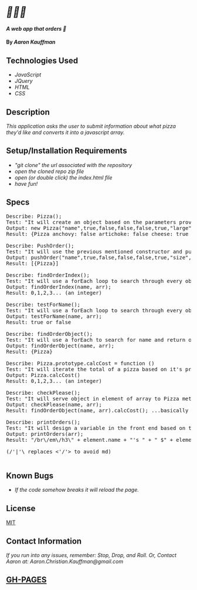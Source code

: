 # _🍕🍕🍕_

#### _A web app that orders 🍕_

#### By _**Aaron Kauffman**_

## Technologies Used

* _JavaScript_
* _JQuery_
* _HTML_
* _CSS_

## Description

_This application asks the user to submit information about what pizza they'd like and converts it into a javascript array._

## Setup/Installation Requirements

* _"git clone" the url associated with the repository_
* _open the cloned repo zip file_
* _open (or double click) the index.html file_
* _have fun!_

## Specs
<pre>
Describe: Pizza();
Test: "It will create an object based on the parameters provided."
Output: new Pizza("name",true,false,false,false,true,"large");
Result: {Pizza anchovy: false artichoke: false cheese: true name: "name" pepperoni: false pineapple: true size: "large"}

Describe: PushOrder();
Test: "It will use the previous mentioned constructor and push a Pizza object to a global array."
Output: pushOrder("name",true,false,false,false,true,"size",arr);
Result: [{Pizza}]

Describe: findOrderIndex();
Test: "It will use a forEach loop to search through every object's key: 'name' and return the index where it is located."
Output: findOrderIndex(name, arr);
Result: 0,1,2,3... (an integer)

Describe: testForName();
Test: "It will use a forEach loop to search through every object's key: 'name' and will return a boolean."
Output: testForName(name, arr);
Result: true or false

Describe: findOrderObject();
Test: "It will use a forEach to search for name and return object to be served to method calcCost()."
Output: findOrderObject(name, arr);
Result: {Pizza}

Describe: Pizza.prototype.calcCost = function ()
Test: "It will iterate the total of a pizza based on it's properties using both a case switch or if and else statements."
Output: Pizza.calcCost()
Result: 0,1,2,3... (an integer)

Describe: checkPlease();
Test: "It will serve object in element of array to Pizza method calcCost()."
Output: checkPlease(name, arr);
Result: findOrderObject(name, arr).calcCost(); ...basically call the other function so the return would also be an integer.

Describe: printOrders();
Test: "It will design a variable in the front end based on the current list of orders to append to the DOM."
Output: printOrders(arr);
Result: "/br\/em\/h3\" + element.name + "'s " + " $" + element.total + " " +element.size + " pizza " + "/|h3\" + "cheese: " + element.cheese + "/br\" + "/|h3\" + "pepperoni: " + element.pepperoni + "/br\" + "/|h3\" + "artichoke: " + element.artichoke + "/br\" + "/|h3\" + "anchovy: " + element.anchovy + "/br\" + "/|h3\" + "pineapple: " + element.pineapple + "/br\" + "/|em/"

(/'|'\ replaces <'/'> to avoid md)

</pre>

## Known Bugs

* _If the code somehow breaks it will reload the page._

## License

[MIT](https://choosealicense.com/licenses/mit/)

## Contact Information

_If you run into any issues, remember: Stop, Drop, and Roll. Or, Contact Aaron at: Aaron.Christian.Kauffman@gmail.com_

## [GH-PAGES](https://littlestbrother.github.io/pizza/)
